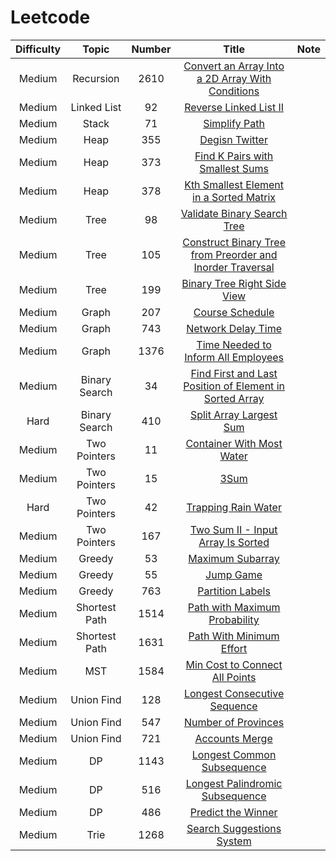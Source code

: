 # Leetcode
| Difficulty | Topic | Number | Title | Note |
|:-----: |:-------:|:------:|:--------:| ---- |
| Medium | Recursion | 2610 | [Convert an Array Into a 2D Array With Conditions](2610/README.md) |  |
| Medium | Linked List | 92 | [Reverse Linked List II](92/README.md) |  |
| Medium | Stack | 71 | [Simplify Path](71/README.md) |  |
| Medium | Heap | 355 | [Degisn Twitter](355/README.md) |  |
| Medium | Heap | 373 | [Find K Pairs with Smallest Sums](373/README.md) |  |
| Medium | Heap | 378 | [Kth Smallest Element in a Sorted Matrix](378/README.md) | |
| Medium | Tree | 98 | [Validate Binary Search Tree](98/README.md) |  |
| Medium | Tree | 105 | [Construct Binary Tree from Preorder and Inorder Traversal](105/README.md) |  |
| Medium | Tree | 199 | [Binary Tree Right Side View](199/README.md) |  |
| Medium | Graph | 207 | [Course Schedule](207/README.md) | |
| Medium | Graph | 743 | [Network Delay Time](743/README.md) | |
| Medium | Graph | 1376 | [Time Needed to Inform All Employees](1376/README.md) | |
| Medium | Binary Search | 34 | [Find First and Last Position of Element in Sorted Array](34/README.md) | |
| Hard | Binary Search | 410 | [Split Array Largest Sum](410/README.md) | |
| Medium | Two Pointers | 11 | [Container With Most Water](11/README.md) |  |
| Medium | Two Pointers | 15 | [3Sum](15/README.md) | |
| Hard | Two Pointers | 42 | [Trapping Rain Water](42/README.md) | |
| Medium | Two Pointers | 167 | [Two Sum II - Input Array Is Sorted](167/README.md) | |
| Medium | Greedy | 53 | [Maximum Subarray](53/README.md) | |
| Medium | Greedy | 55 | [Jump Game](55/README.md) | |
| Medium | Greedy | 763 | [Partition Labels](763/README.md) | |
| Medium | Shortest Path | 1514 | [Path with Maximum Probability](1514/README.md) | |
| Medium | Shortest Path | 1631 | [Path With Minimum Effort](1631/README.md) | |
| Medium | MST| 1584 | [Min Cost to Connect All Points](1584/README.md) | |
| Medium | Union Find | 128 | [Longest Consecutive Sequence](128/README.md) | |
| Medium | Union Find | 547 | [Number of Provinces](547/README.md) | |
| Medium | Union Find | 721 | [Accounts Merge](721/README.md) | |
| Medium | DP | 1143 | [Longest Common Subsequence](1143/README.md) | |
| Medium | DP | 516 | [Longest Palindromic Subsequence](516/README.md)| |
| Medium | DP | 486 | [Predict the Winner](486/README.md) |  |
| Medium | Trie | 1268 | [Search Suggestions System](1268/README.md) |  |